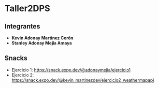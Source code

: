 # Taller2DPS

## Integrantes

* **Kevin Adonay Martínez Cerón** 
* **Stanley Adonay Mejia Amaya** 

## Snacks

* Ejercicio 1: https://snack.expo.dev/@adonaymejia/ejercicio1
* Ejercicio 2: https://snack.expo.dev/@kevin_martinezdev/ejercicio2_weathermapapi
